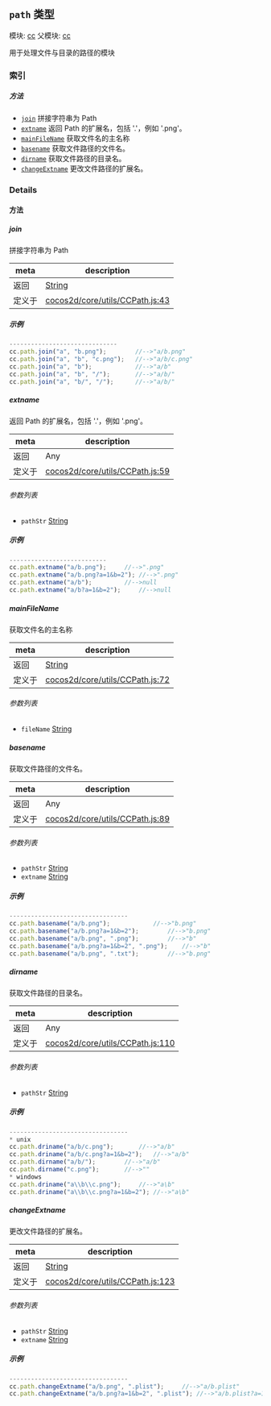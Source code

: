 ## `path` 类型



模块: [cc](../modules/cc.md)
父模块: [cc](../modules/cc.md)


用于处理文件与目录的路径的模块



### 索引



##### 方法

  - [`join`](#join) 拼接字符串为 Path
  - [`extname`](#extname) 返回 Path 的扩展名，包括 '.'，例如 '.png'。
  - [`mainFileName`](#mainfilename) 获取文件名的主名称
  - [`basename`](#basename) 获取文件路径的文件名。
  - [`dirname`](#dirname) 获取文件路径的目录名。
  - [`changeExtname`](#changeextname) 更改文件路径的扩展名。



### Details




<!-- Method Block -->
#### 方法


##### join

拼接字符串为 Path

| meta | description |
|------|-------------|
| 返回 | <a href="https://developer.mozilla.org/en/JavaScript/Reference/Global_Objects/String" class="crosslink external" target="_blank">String</a> 
| 定义于 | [cocos2d/core/utils/CCPath.js:43](https://github.com/cocos-creator/engine/blob/22ca6465effd8063cb95e509843b8bef3d880759/cocos2d/core/utils/CCPath.js#L43) |


##### 示例

```js
------------------------------
cc.path.join("a", "b.png");        //-->"a/b.png"
cc.path.join("a", "b", "c.png");   //-->"a/b/c.png"
cc.path.join("a", "b");            //-->"a/b"
cc.path.join("a", "b", "/");       //-->"a/b/"
cc.path.join("a", "b/", "/");      //-->"a/b/"

```

##### extname

返回 Path 的扩展名，包括 '.'，例如 '.png'。

| meta | description |
|------|-------------|
| 返回 | Any 
| 定义于 | [cocos2d/core/utils/CCPath.js:59](https://github.com/cocos-creator/engine/blob/22ca6465effd8063cb95e509843b8bef3d880759/cocos2d/core/utils/CCPath.js#L59) |

###### 参数列表
- `pathStr` <a href="https://developer.mozilla.org/en/JavaScript/Reference/Global_Objects/String" class="crosslink external" target="_blank">String</a> 

##### 示例

```js
---------------------------
cc.path.extname("a/b.png");		//-->".png"
cc.path.extname("a/b.png?a=1&b=2");	//-->".png"
cc.path.extname("a/b");			//-->null
cc.path.extname("a/b?a=1&b=2");		//-->null

```

##### mainFileName

获取文件名的主名称

| meta | description |
|------|-------------|
| 返回 | <a href="https://developer.mozilla.org/en/JavaScript/Reference/Global_Objects/String" class="crosslink external" target="_blank">String</a> 
| 定义于 | [cocos2d/core/utils/CCPath.js:72](https://github.com/cocos-creator/engine/blob/22ca6465effd8063cb95e509843b8bef3d880759/cocos2d/core/utils/CCPath.js#L72) |

###### 参数列表
- `fileName` <a href="https://developer.mozilla.org/en/JavaScript/Reference/Global_Objects/String" class="crosslink external" target="_blank">String</a> 


##### basename

获取文件路径的文件名。

| meta | description |
|------|-------------|
| 返回 | Any 
| 定义于 | [cocos2d/core/utils/CCPath.js:89](https://github.com/cocos-creator/engine/blob/22ca6465effd8063cb95e509843b8bef3d880759/cocos2d/core/utils/CCPath.js#L89) |

###### 参数列表
- `pathStr` <a href="https://developer.mozilla.org/en/JavaScript/Reference/Global_Objects/String" class="crosslink external" target="_blank">String</a> 
- `extname` <a href="https://developer.mozilla.org/en/JavaScript/Reference/Global_Objects/String" class="crosslink external" target="_blank">String</a> 

##### 示例

```js
---------------------------------
cc.path.basename("a/b.png");			//-->"b.png"
cc.path.basename("a/b.png?a=1&b=2");		//-->"b.png"
cc.path.basename("a/b.png", ".png");		//-->"b"
cc.path.basename("a/b.png?a=1&b=2", ".png");	//-->"b"
cc.path.basename("a/b.png", ".txt");		//-->"b.png"

```

##### dirname

获取文件路径的目录名。

| meta | description |
|------|-------------|
| 返回 | Any 
| 定义于 | [cocos2d/core/utils/CCPath.js:110](https://github.com/cocos-creator/engine/blob/22ca6465effd8063cb95e509843b8bef3d880759/cocos2d/core/utils/CCPath.js#L110) |

###### 参数列表
- `pathStr` <a href="https://developer.mozilla.org/en/JavaScript/Reference/Global_Objects/String" class="crosslink external" target="_blank">String</a> 

##### 示例

```js
---------------------------------
* unix
cc.path.driname("a/b/c.png");		//-->"a/b"
cc.path.driname("a/b/c.png?a=1&b=2");	//-->"a/b"
cc.path.dirname("a/b/");		//-->"a/b"
cc.path.dirname("c.png");		//-->""
* windows
cc.path.driname("a\\b\\c.png");		//-->"a\b"
cc.path.driname("a\\b\\c.png?a=1&b=2");	//-->"a\b"

```

##### changeExtname

更改文件路径的扩展名。

| meta | description |
|------|-------------|
| 返回 | <a href="https://developer.mozilla.org/en/JavaScript/Reference/Global_Objects/String" class="crosslink external" target="_blank">String</a> 
| 定义于 | [cocos2d/core/utils/CCPath.js:123](https://github.com/cocos-creator/engine/blob/22ca6465effd8063cb95e509843b8bef3d880759/cocos2d/core/utils/CCPath.js#L123) |

###### 参数列表
- `pathStr` <a href="https://developer.mozilla.org/en/JavaScript/Reference/Global_Objects/String" class="crosslink external" target="_blank">String</a> 
- `extname` <a href="https://developer.mozilla.org/en/JavaScript/Reference/Global_Objects/String" class="crosslink external" target="_blank">String</a> 

##### 示例

```js
---------------------------------
cc.path.changeExtname("a/b.png", ".plist");		//-->"a/b.plist"
cc.path.changeExtname("a/b.png?a=1&b=2", ".plist");	//-->"a/b.plist?a=1&b=2"

```


